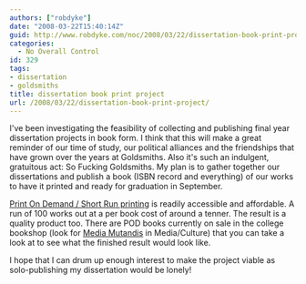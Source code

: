 ```yaml
---
authors: ["robdyke"]
date: "2008-03-22T15:40:14Z"
guid: http://www.robdyke.com/noc/2008/03/22/dissertation-book-print-project/
categories:
  - No Overall Control
id: 329
tags:
- dissertation
- goldsmiths
title: dissertation book print project
url: /2008/03/22/dissertation-book-print-project/
---
```

I've been investigating the feasibility of collecting and publishing final year dissertation projects in book form. I think that this will make a great reminder of our time of study, our political alliances and the friendships that have grown over the years at Goldsmiths. Also it's such an indulgent, gratuitous act: So Fucking Goldsmiths. My plan is to gather together our dissertations and publish a book (ISBN record and everything) of our works to have it printed and ready for graduation in September.

[Print On Demand / Short Run printing](http://www.openmute.org/pod/?PAGE=podservices "openmute") is readily accessible and affordable. A run of 100 works out at a per book cost of around a tenner. The result is a quality product too. There are POD books currently on sale in the college bookshop (look for [Media Mutandis](http://publication.nodel.org/ "node.l website") in Media/Culture) that you can take a look at to see what the finished result would look like.

I hope that I can drum up enough interest to make the project viable as solo-publishing my dissertation would be lonely!